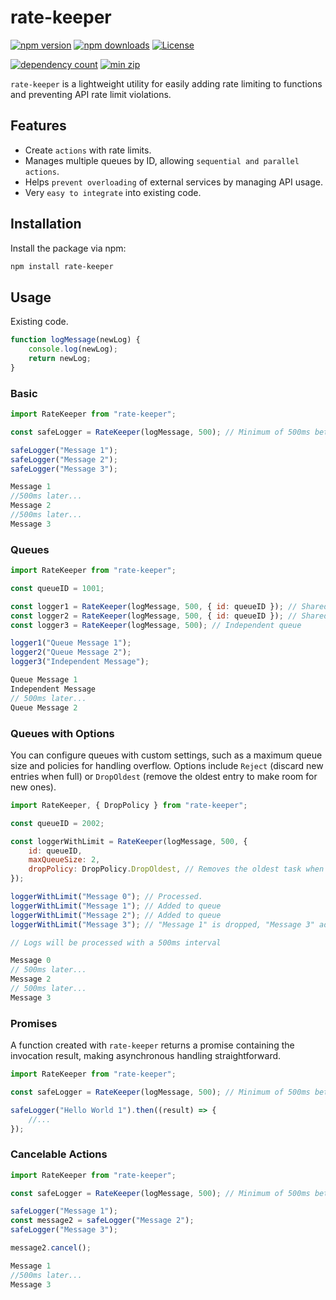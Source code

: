 # rate-keeper

[![npm version](https://img.shields.io/npm/v/rate-keeper)](https://www.npmjs.com/package/rate-keeper) [![npm downloads](https://img.shields.io/npm/dm/rate-keeper)](https://www.npmjs.com/package/rate-keeper) [![License](https://img.shields.io/npm/l/rate-keeper)](https://www.npmjs.com/package/rate-keeper)

[![dependency count](https://badgen.net/bundlephobia/dependency-count/rate-keeper)](https://bundlephobia.com/package/rate-keeper) [![min zip](https://badgen.net/bundlephobia/minzip/rate-keeper)](https://bundlephobia.com/package/rate-keeper)

`rate-keeper` is a lightweight utility for easily adding rate limiting to functions and preventing API rate limit violations.

## Features

-   Create `actions` with rate limits.
-   Manages multiple queues by ID, allowing `sequential and parallel actions`.
-   Helps `prevent overloading` of external services by managing API usage.
-   Very `easy to integrate` into existing code.

## Installation

Install the package via npm:

```bash
npm install rate-keeper
```

## Usage

Existing code.

```javascript
function logMessage(newLog) {
    console.log(newLog);
    return newLog;
}
```

### Basic

```javascript
import RateKeeper from "rate-keeper";

const safeLogger = RateKeeper(logMessage, 500); // Minimum of 500ms between calls.

safeLogger("Message 1");
safeLogger("Message 2");
safeLogger("Message 3");
```

```javascript
Message 1
//500ms later...
Message 2
//500ms later...
Message 3
```

### Queues

```javascript
import RateKeeper from "rate-keeper";

const queueID = 1001;

const logger1 = RateKeeper(logMessage, 500, { id: queueID }); // Shared queue with logger2
const logger2 = RateKeeper(logMessage, 500, { id: queueID }); // Shared queue with logger1
const logger3 = RateKeeper(logMessage, 500); // Independent queue

logger1("Queue Message 1");
logger2("Queue Message 2");
logger3("Independent Message");
```

```javascript
Queue Message 1
Independent Message
// 500ms later...
Queue Message 2
```

### Queues with Options

You can configure queues with custom settings, such as a maximum queue size and policies for handling overflow. Options include `Reject` (discard new entries when full) or `DropOldest` (remove the oldest entry to make room for new ones).

```javascript
import RateKeeper, { DropPolicy } from "rate-keeper";

const queueID = 2002;

const loggerWithLimit = RateKeeper(logMessage, 500, {
    id: queueID,
    maxQueueSize: 2,
    dropPolicy: DropPolicy.DropOldest, // Removes the oldest task when the queue is full
});

loggerWithLimit("Message 0"); // Processed.
loggerWithLimit("Message 1"); // Added to queue
loggerWithLimit("Message 2"); // Added to queue
loggerWithLimit("Message 3"); // "Message 1" is dropped, "Message 3" added

// Logs will be processed with a 500ms interval
```

```javascript
Message 0
// 500ms later...
Message 2
// 500ms later...
Message 3
```

### Promises

A function created with `rate-keeper` returns a promise containing the invocation result, making asynchronous handling straightforward.

```javascript
import RateKeeper from "rate-keeper";

const safeLogger = RateKeeper(logMessage, 500); // Minimum of 500ms between calls.

safeLogger("Hello World 1").then((result) => {
    //...
});
```

### Cancelable Actions

```javascript
import RateKeeper from "rate-keeper";

const safeLogger = RateKeeper(logMessage, 500); // Minimum of 500ms between calls.

safeLogger("Message 1");
const message2 = safeLogger("Message 2");
safeLogger("Message 3");

message2.cancel();
```

```javascript
Message 1
//500ms later...
Message 3
```
